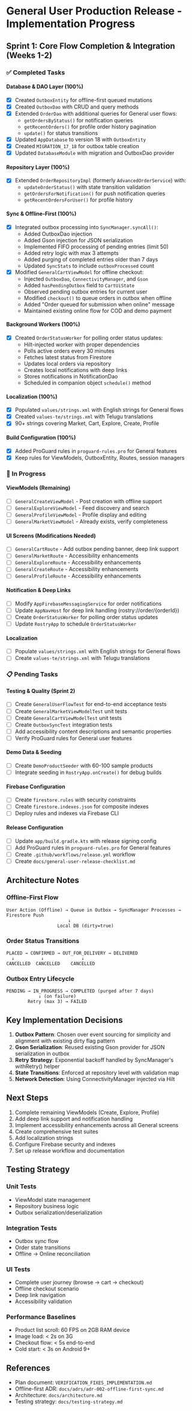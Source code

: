 # General User Production Release - Implementation Progress

## Sprint 1: Core Flow Completion & Integration (Weeks 1-2)

### ✅ Completed Tasks

#### Database & DAO Layer (100%)
- [x] Created `OutboxEntity` for offline-first queued mutations
- [x] Created `OutboxDao` with CRUD and query methods
- [x] Extended `OrderDao` with additional queries for General user flows:
  - `getOrdersByStatus()` for notification queries
  - `getRecentOrders()` for profile order history pagination
  - `update()` for status transitions
- [x] Updated `AppDatabase` to version 18 with `OutboxEntity`
- [x] Created `MIGRATION_17_18` for outbox table creation
- [x] Updated `DatabaseModule` with migration and OutboxDao provider

#### Repository Layer (100%)
- [x] Extended `OrderRepositoryImpl` (formerly `AdvancedOrderService`) with:
  - `updateOrderStatus()` with state transition validation
  - `getOrdersForNotification()` for push notification queries
  - `getRecentOrdersForUser()` for profile history

#### Sync & Offline-First (100%)
- [x] Integrated outbox processing into `SyncManager.syncAll()`:
  - Added OutboxDao injection
  - Added Gson injection for JSON serialization
  - Implemented FIFO processing of pending entries (limit 50)
  - Added retry logic with max 3 attempts
  - Added purging of completed entries older than 7 days
  - Updated `SyncStats` to include `outboxProcessed` count
- [x] Modified `GeneralCartViewModel` for offline checkout:
  - Injected `OutboxDao`, `ConnectivityManager`, and `Gson`
  - Added `hasPendingOutbox` field to `CartUiState`
  - Observed pending outbox entries for current user
  - Modified `checkout()` to queue orders in outbox when offline
  - Added "Order queued for submission when online" message
  - Maintained existing online flow for COD and demo payment

#### Background Workers (100%)
- [x] Created `OrderStatusWorker` for polling order status updates:
  - Hilt-injected worker with proper dependencies
  - Polls active orders every 30 minutes
  - Fetches latest status from Firestore
  - Updates local orders via repository
  - Creates local notifications with deep links
  - Stores notifications in NotificationDao
  - Scheduled in companion object `schedule()` method

#### Localization (100%)
- [x] Populated `values/strings.xml` with English strings for General flows
- [x] Created `values-te/strings.xml` with Telugu translations
- [x] 90+ strings covering Market, Cart, Explore, Create, Profile

#### Build Configuration (100%)
- [x] Added ProGuard rules in `proguard-rules.pro` for General features
- [x] Keep rules for ViewModels, OutboxEntity, Routes, session managers

### 🚧 In Progress

#### ViewModels (Remaining)
- [ ] `GeneralCreateViewModel` - Post creation with offline support
- [ ] `GeneralExploreViewModel` - Feed discovery and search
- [ ] `GeneralProfileViewModel` - Profile display and editing
- [ ] `GeneralMarketViewModel` - Already exists, verify completeness

#### UI Screens (Modifications Needed)
- [ ] `GeneralCartRoute` - Add outbox pending banner, deep link support
- [ ] `GeneralMarketRoute` - Accessibility enhancements
- [ ] `GeneralExploreRoute` - Accessibility enhancements
- [ ] `GeneralCreateRoute` - Accessibility enhancements
- [ ] `GeneralProfileRoute` - Accessibility enhancements

#### Notification & Deep Links
- [ ] Modify `AppFirebaseMessagingService` for order notifications
- [ ] Update `AppNavHost` for deep link handling (rostry://order/{orderId})
- [ ] Create `OrderStatusWorker` for polling order status updates
- [ ] Update `RostryApp` to schedule `OrderStatusWorker`

#### Localization
- [ ] Populate `values/strings.xml` with English strings for General flows
- [ ] Create `values-te/strings.xml` with Telugu translations

### 📋 Pending Tasks

#### Testing & Quality (Sprint 2)
- [ ] Create `GeneralUserFlowTest` for end-to-end acceptance tests
- [ ] Create `GeneralMarketViewModelTest` unit tests
- [ ] Create `GeneralCartViewModelTest` unit tests
- [ ] Create `OutboxSyncTest` integration tests
- [ ] Add accessibility content descriptions and semantic properties
- [ ] Verify ProGuard rules for General user features

#### Demo Data & Seeding
- [ ] Create `DemoProductSeeder` with 60-100 sample products
- [ ] Integrate seeding in `RostryApp.onCreate()` for debug builds

#### Firebase Configuration
- [ ] Create `firestore.rules` with security constraints
- [ ] Create `firestore.indexes.json` for composite indexes
- [ ] Deploy rules and indexes via Firebase CLI

#### Release Configuration
- [ ] Update `app/build.gradle.kts` with release signing config
- [ ] Add ProGuard rules in `proguard-rules.pro` for General features
- [ ] Create `.github/workflows/release.yml` workflow
- [ ] Create `docs/general-user-release-checklist.md`

## Architecture Notes

### Offline-First Flow

```
User Action (Offline) → Queue in Outbox → SyncManager Processes → Firestore Push
                       ↓
                   Local DB (dirty=true)
```

### Order Status Transitions

```
PLACED → CONFIRMED → OUT_FOR_DELIVERY → DELIVERED
  ↓          ↓              ↓
CANCELLED  CANCELLED    CANCELLED
```

### Outbox Entry Lifecycle

```
PENDING → IN_PROGRESS → COMPLETED (purged after 7 days)
            ↓ (on failure)
        Retry (max 3) → FAILED
```

## Key Implementation Decisions

1. **Outbox Pattern**: Chosen over event sourcing for simplicity and alignment with existing dirty flag pattern
2. **Gson Serialization**: Reused existing Gson provider for JSON serialization in outbox
3. **Retry Strategy**: Exponential backoff handled by SyncManager's withRetry() helper
4. **State Transitions**: Enforced at repository level with validation map
5. **Network Detection**: Using ConnectivityManager injected via Hilt

## Next Steps

1. Complete remaining ViewModels (Create, Explore, Profile)
2. Add deep link support and notification handling
3. Implement accessibility enhancements across all General screens
4. Create comprehensive test suites
5. Add localization strings
6. Configure Firebase security and indexes
7. Set up release workflow and documentation

## Testing Strategy

### Unit Tests
- ViewModel state management
- Repository business logic
- Outbox serialization/deserialization

### Integration Tests
- Outbox sync flow
- Order state transitions
- Offline → Online reconciliation

### UI Tests
- Complete user journey (browse → cart → checkout)
- Offline checkout scenario
- Deep link navigation
- Accessibility validation

### Performance Baselines
- Product list scroll: 60 FPS on 2GB RAM device
- Image load: < 2s on 3G
- Checkout flow: < 5s end-to-end
- Cold start: < 3s on Android 9+

## References

- Plan document: `VERIFICATION_FIXES_IMPLEMENTATION.md`
- Offline-first ADR: `docs/adrs/adr-002-offline-first-sync.md`
- Architecture: `docs/architecture.md`
- Testing strategy: `docs/testing-strategy.md`
